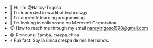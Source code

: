 - 👋 Hi, I’m @Nancy-Trigoso
- 👀 I’m interested in world of technology
- 🌱 I’m currently learning programming
- 💞️ I’m looking to collaborate on Microsoft Corporation
- 📫 How to reach me through my email nancytrigoso1998@gmail.com
- 😄 Pronouns: Zamba, crespa,china
- ⚡ Fun fact: Soy la única crespa de mis hermanos.

<!---
Nancy-Trigoso/Nancy-Trigoso is a ✨ special ✨ repository because its `README.md` (this file) appears on your GitHub profile.
You can click the Preview link to take a look at your changes.
--->
